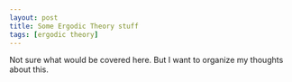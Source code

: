 ```yaml
---
layout: post
title: Some Ergodic Theory stuff
tags: [ergodic theory]
---
```


Not sure what would be covered here. But I want to organize my thoughts about this.
